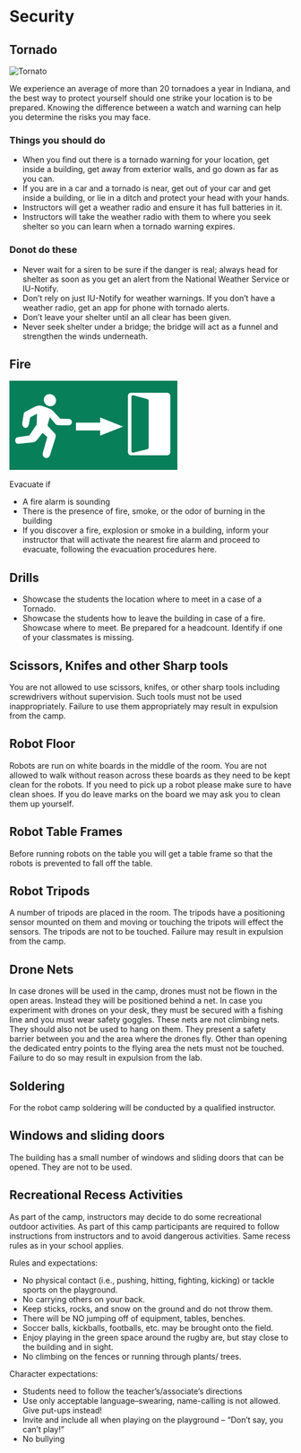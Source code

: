 # Security

## Tornado

![Tornato](https://upload.wikimedia.org/wikipedia/commons/thumb/d/d7/Funnel_near_Eads%2C_Colorado.jpg/600px-Funnel_near_Eads%2C_Colorado.jpg)

We experience an average of more than 20 tornadoes a year in Indiana, and the best way to protect yourself should one strike your location is to be prepared. Knowing the difference between a watch and warning can help you determine the risks you may face.

### Things you should do

* When you find out there is a tornado warning for your location, get inside a building, get away from exterior walls, and go down as far as you can.
* If you are in a car and a tornado is near, get out of your car and get inside a building, or lie in a ditch and protect your head with your hands.
* Instructors will get a weather radio and ensure it has full batteries in it.
* Instructors will take the weather radio with them to where you seek shelter so you can learn when a tornado warning expires.

### Donot do these

* Never wait for a siren to be sure if the danger is real; always head for shelter as soon as you get an alert from the National Weather Service or IU-Notify.
* Don’t rely on just IU-Notify for weather warnings. If you don’t have a weather radio, get an app for phone with tornado alerts.
* Don’t leave your shelter until an all clear has been given.
* Never seek shelter under a bridge; the bridge will act as a funnel and strengthen the winds underneath.

## Fire

![fire](images/exit.png)

Evacuate if

* A fire alarm is sounding
* There is the presence of fire, smoke, or the odor of burning in the building
* If you discover a fire, explosion or smoke in a building, inform your instructor that will activate the nearest fire alarm and proceed to evacuate, following the evacuation procedures here. 

## Drills

* Showcase the students the location where to meet in a case of a Tornado.
* Showcase the students how to leave the building in case of a fire. Showcase where to meet. Be prepared for a headcount. Identify if one of your classmates is missing.


## Scissors, Knifes and other Sharp tools

You are not allowed to use scissors, knifes, or other sharp tools including screwdrivers without supervision. Such tools must not be used inappropriately. Failure to use them appropriately may result in expulsion from the camp.

## Robot Floor

Robots are run on white boards in the middle of the room. You are not allowed to walk without reason across these boards as they need to be kept clean for the robots. If you need to pick up a robot please make sure to have clean shoes. If you do leave marks on the board we may ask you to clean them up yourself. 

## Robot Table Frames

Before running robots on the table you will get a table frame so that the robots is prevented to fall off the table.  

## Robot Tripods

A number of tripods are placed in the room. The tripods have a positioning sensor mounted on them and moving or touching the tripots will effect the sensors. The tripods are not to be touched. Failure may result in expulsion from the camp.

## Drone Nets

In case drones will be used in the camp, drones must not be flown in the open areas. Instead they will be positioned behind a net. In case you experiment with drones on your desk, they must be secured with a fishing line and you must wear safety goggles. These nets are not climbing nets. They should also not be used to hang on them. They present a safety barrier between you and the area where the drones fly. Other than opening the dedicated entry points to the flying area the nets must not be touched. Failure to do so may result in expulsion from the lab.

## Soldering

For the robot camp soldering will be conducted by a qualified instructor. 

## Windows and sliding doors

The building has a small number of windows and sliding doors that can be opened. They are not to be used.

## Recreational Recess Activities

As part of the camp, instructors may decide to do some recreational outdoor activities. As part of this camp participants are required to follow instructions from instructors and to avoid dangerous activities. Same recess rules as in your school applies.

Rules and expectations:

* No physical contact (i.e., pushing, hitting, fighting, kicking) or tackle sports on the playground.
* No carrying others on your back.
* Keep sticks, rocks, and snow on the ground and do not throw them.
* There will be NO jumping off of equipment, tables, benches.
* Soccer balls, kickballs, footballs, etc. may be brought onto the field.
* Enjoy playing in the green space around the rugby are, but stay close to the building and in sight.
* No climbing on the fences or running through plants/ trees.

Character expectations:

* Students need to follow the teacher’s/associate’s directions 
* Use only acceptable language–swearing, name-calling is not allowed. Give put-ups instead!
* Invite and include all when playing on the playground – “Don’t say, you can’t play!”
* No bullying
